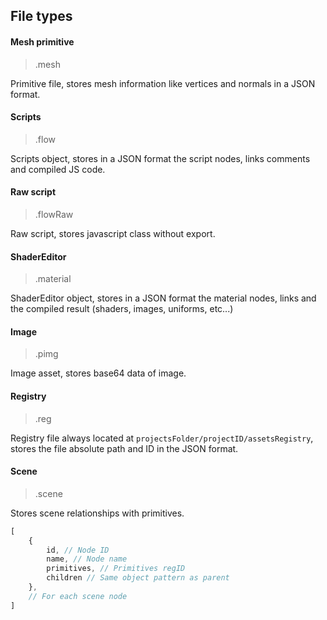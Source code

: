## File types

#### Mesh primitive

> .mesh

Primitive file, stores mesh information like vertices and normals in a JSON format.

#### Scripts

> .flow

Scripts object, stores in a JSON format the script nodes, links comments and compiled JS code.

#### Raw script

> .flowRaw

Raw script, stores javascript class without export.

#### ShaderEditor

> .material

ShaderEditor object, stores in a JSON format the material nodes, links and the compiled result (shaders, images, uniforms,
etc...)

#### Image

> .pimg

Image asset, stores base64 data of image.

#### Registry

> .reg

Registry file always located at `projectsFolder/projectID/assetsRegistry`, stores the file absolute path and ID in the
JSON format.

#### Scene

> .scene

Stores scene relationships with primitives.

```js
[
    {
        id, // Node ID
        name, // Node name
        primitives, // Primitives regID
        children // Same object pattern as parent
    },
    // For each scene node
]
```

